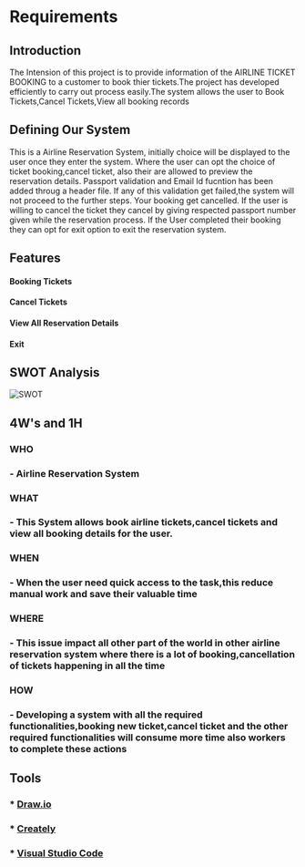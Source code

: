 # Requirements

## Introduction
The Intension of this project is to provide information of the AIRLINE TICKET BOOKING to a customer to book thier tickets.The project has developed efficiently to carry out process easily.The system allows the user to Book Tickets,Cancel Tickets,View all booking records

## Defining Our System
This is a Airline Reservation System, initially choice will be displayed to the user once they enter the system. Where the user can opt the choice of ticket booking,cancel ticket, also their are allowed to preview the reservation details. 
Passport validation and Email Id fucntion has been added throug a header file. If any of this validation get failed,the system will not proceed to the further steps. Your booking get cancelled. If the user is willing to cancel the ticket they cancel by giving respected passport number given while the reservation process. If the User completed their booking they can opt for exit option to exit the reservation system.

## Features
#### Booking Tickets
#### Cancel Tickets
#### View All Reservation Details
#### Exit


## SWOT Analysis
![SWOT](https://user-images.githubusercontent.com/66021448/159547605-8629e7a6-2ddb-432a-af18-6bb970751cef.jpg)


## 4W's and 1H

### WHO
### - Airline Reservation System
         
### WHAT
### - This System allows book airline tickets,cancel tickets and view all booking details for the user.
            
### WHEN
### - When the user need quick access to the task,this reduce manual work and save their valuable time
        
### WHERE
### - This issue impact all other part of the world in other airline reservation system where there is a lot of booking,cancellation of tickets happening in                 all the time
             
### HOW
### - Developing a system with all the required functionalities,booking new ticket,cancel ticket and the other required functionalities will consume more time               also workers to complete these actions
         

## Tools
### * [Draw.io](https://app.diagrams.net/)
### * [Creately](https://app.creately.com/)
### * [Visual Studio Code](https://code.visualstudio.com/)
  

